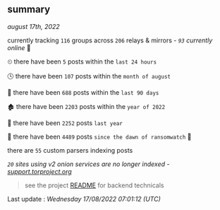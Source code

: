 
## summary
_august 17th, 2022_

currently tracking `116` groups across `206` relays & mirrors - _`93` currently online_ 📡

⏲ there have been `5` posts within the `last 24 hours`

🕓 there have been `107` posts within the `month of august`

📅 there have been `688` posts within the `last 90 days`

🏚 there have been `2203` posts within the `year of 2022`

🚀 there have been `2252` posts `last year`

🦕 there have been `4489` posts `since the dawn of ransomwatch` 🐣

there are `55` custom parsers indexing posts

_`20` sites using v2 onion services are no longer indexed - [support.torproject.org](https://support.torproject.org/onionservices/v2-deprecation/)_

> see the project [README](https://github.com/jmousqueton/ransomwatch#readme) for backend technicals



Last update : _Wednesday 17/08/2022 07:01:12 (UTC)_

